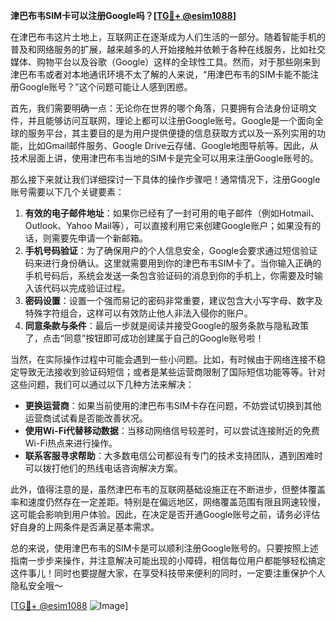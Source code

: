 **津巴布韦SIM卡可以注册Google吗？[[TG💪+ @esim1088](https://t.me/s/esim1088)]**

在津巴布韦这片土地上，互联网正在逐渐成为人们生活的一部分。随着智能手机的普及和网络服务的扩展，越来越多的人开始接触并依赖于各种在线服务，比如社交媒体、购物平台以及谷歌（Google）这样的全球性工具。然而，对于那些刚来到津巴布韦或者对本地通讯环境不太了解的人来说，“用津巴布韦的SIM卡能不能注册Google账号？”这个问题可能让人感到困惑。

首先，我们需要明确一点：无论你在世界的哪个角落，只要拥有合法身份证明文件，并且能够访问互联网，理论上都可以注册Google账号。Google是一个面向全球的服务平台，其主要目的是为用户提供便捷的信息获取方式以及一系列实用的功能，比如Gmail邮件服务、Google Drive云存储、Google地图导航等。因此，从技术层面上讲，使用津巴布韦当地的SIM卡是完全可以用来注册Google账号的。

那么接下来就让我们详细探讨一下具体的操作步骤吧！通常情况下，注册Google账号需要以下几个关键要素：

1. **有效的电子邮件地址**：如果你已经有了一封可用的电子邮件（例如Hotmail、Outlook、Yahoo Mail等），可以直接利用它来创建Google账户；如果没有的话，则需要先申请一个新邮箱。
2. **手机号码验证**：为了确保用户的个人信息安全，Google会要求通过短信验证码来进行身份确认。这里就需要用到你的津巴布韦SIM卡了。当你输入正确的手机号码后，系统会发送一条包含验证码的消息到你的手机上，你需要及时输入该代码以完成验证过程。
3. **密码设置**：设置一个强而易记的密码非常重要，建议包含大小写字母、数字及特殊字符组合，这样可以有效防止他人非法入侵你的账户。
4. **同意条款与条件**：最后一步就是阅读并接受Google的服务条款与隐私政策了，点击“同意”按钮即可成功创建属于自己的Google账号啦！

当然，在实际操作过程中可能会遇到一些小问题。比如，有时候由于网络连接不稳定导致无法接收到验证码短信；或者是某些运营商限制了国际短信功能等等。针对这些问题，我们可以通过以下几种方法来解决：

- **更换运营商**：如果当前使用的津巴布韦SIM卡存在问题，不妨尝试切换到其他运营商试试看是否能改善状况。
- **使用Wi-Fi代替移动数据**：当移动网络信号较差时，可以尝试连接附近的免费Wi-Fi热点来进行操作。
- **联系客服寻求帮助**：大多数电信公司都设有专门的技术支持团队，遇到困难时可以拨打他们的热线电话咨询解决方案。

此外，值得注意的是，虽然津巴布韦的互联网基础设施正在不断进步，但整体覆盖率和速度仍然存在一定差距。特别是在偏远地区，网络覆盖范围有限且网速较慢，这可能会影响到用户体验。因此，在决定是否开通Google账号之前，请务必评估好自身的上网条件是否满足基本需求。

总的来说，使用津巴布韦的SIM卡是可以顺利注册Google账号的。只要按照上述指南一步步来操作，并注意解决可能出现的小障碍，相信每位用户都能够轻松搞定这件事儿！同时也要提醒大家，在享受科技带来便利的同时，一定要注重保护个人隐私安全哦～

[[TG💪+ @esim1088](https://t.me/s/esim1088) ![Image](https://i.postimg.cc/4NQfJmqS/Snipaste-2025-05-13-00-14-12.png)]